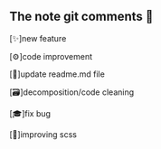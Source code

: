  ## The note git comments 📖

[✨]new feature


[⚙]code improvement


[📄]update readme.md file


[🗃]decomposition/code cleaning


[🎓]fix bug


[🎨]improving scss
